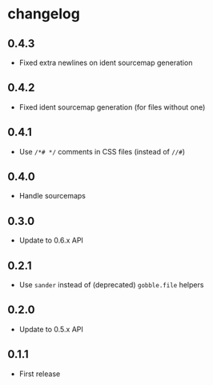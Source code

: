 # changelog

## 0.4.3

* Fixed extra newlines on ident sourcemap generation

## 0.4.2

* Fixed ident sourcemap generation (for files without one)

## 0.4.1

* Use `/*# */` comments in CSS files (instead of `//#`)

## 0.4.0

* Handle sourcemaps

## 0.3.0

* Update to 0.6.x API

## 0.2.1

* Use `sander` instead of (deprecated) `gobble.file` helpers

## 0.2.0

* Update to 0.5.x API

## 0.1.1

* First release